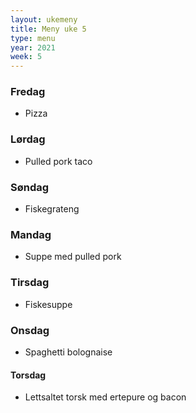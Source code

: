 ```yaml
---
layout: ukemeny
title: Meny uke 5
type: menu
year: 2021
week: 5
---
```


### Fredag

- Pizza

### Lørdag

- Pulled pork taco

### Søndag

- Fiskegrateng

### Mandag

- Suppe med pulled pork

### Tirsdag

- Fiskesuppe

### Onsdag

- Spaghetti bolognaise

#### Torsdag

- Lettsaltet torsk med ertepure og bacon
